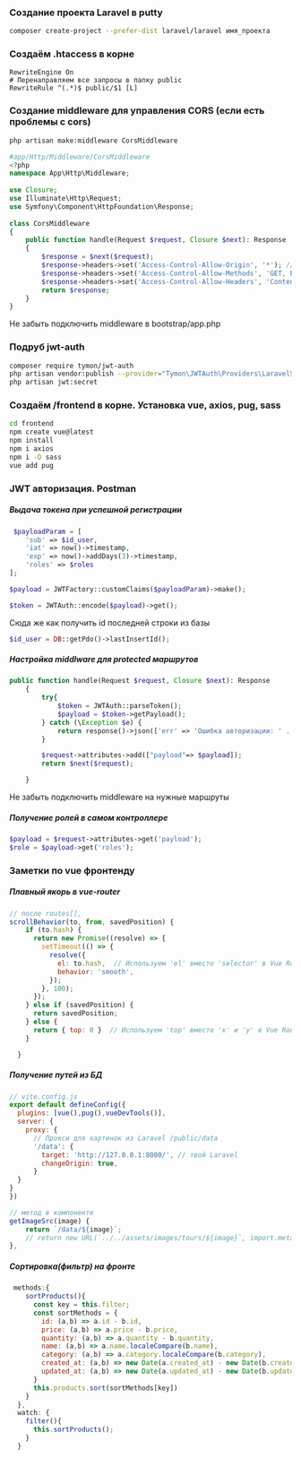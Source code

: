 ### Создание проекта Laravel в putty
```bash 
composer create-project --prefer-dist laravel/laravel имя_проекта
```

### Создаём .htaccess в корне
```  
RewriteEngine On  
# Перенаправляем все запросы в папку public  
RewriteRule ^(.*)$ public/$1 [L]  
```

### Создание middleware для управления CORS (если есть проблемы с cors)
```bash  
php artisan make:middleware CorsMiddleware  
```

```php  
#app/Http/Middleware/CorsMiddleware  
<?php  
namespace App\Http\Middleware;  
  
use Closure;  
use Illuminate\Http\Request;  
use Symfony\Component\HttpFoundation\Response;  
  
class CorsMiddleware  
{  
	public function handle(Request $request, Closure $next): Response  
	{  
		$response = $next($request);  
		$response->headers->set('Access-Control-Allow-Origin', '*'); // Разрешить запросы со всех доменов  
		$response->headers->set('Access-Control-Allow-Methods', 'GET, POST, PUT, DELETE, OPTIONS');  
		$response->headers->set('Access-Control-Allow-Headers', 'Content-Type, Authorization');  
		return $response;  
	}  
}  
```
Не забыть подключить middleware в bootstrap/app.php

### Подруб jwt-auth  
```bash  
composer require tymon/jwt-auth  
php artisan vendor:publish --provider="Tymon\JWTAuth\Providers\LaravelServiceProvider"  
php artisan jwt:secret  
```

### Создаём /frontend в корне. Установка vue, axios, pug, sass
  
```bash  
cd frontend  
npm create vue@latest  
npm install  
npm i axios
npm i -D sass
vue add pug
```

### JWT авторизация. Postman

##### Выдача токена при успешной регистрации

```php
 $payloadParam = [
	'sub' => $id_user,
	'iat' => now()->timestamp,
	'exp' => now()->addDays(3)->timestamp,
	'roles' => $roles
];

$payload = JWTFactory::customClaims($payloadParam)->make();

$token = JWTAuth::encode($payload)->get();
```

Сюда же как получить id последней строки из базы
```php
$id_user = DB::getPdo()->lastInsertId();
```
##### Настройка middlware для protected маршрутов

```php
public function handle(Request $request, Closure $next): Response
    {  
        try{
            $token = JWTAuth::parseToken();
            $payload = $token->getPayload();
        } catch (\Exception $e) {
            return response()->json(['err' => 'Ошибка авторизации: ' . $e->getMessage()], 401);
        }

        $request->attributes->add(["payload"=> $payload]);
        return $next($request);

    }
```
Не забыть подключить middleware на нужные маршруты
##### Получение ролей в самом контроллере
```php
$payload = $request->attributes->get('payload');
$role = $payload->get('roles');
```


### Заметки по vue фронтенду
##### Плавный якорь в vue-router

```js
// после routes[],
scrollBehavior(to, from, savedPosition) {
    if (to.hash) {
      return new Promise((resolve) => {
        setTimeout(() => {
          resolve({
            el: to.hash,  // Используем 'el' вместо 'selector' в Vue Router v4
            behavior: 'smooth',
          });
        }, 100);
      });
    } else if (savedPosition) {
	  return savedPosition;
    } else {
      return { top: 0 }  // Используем 'top' вместо 'x' и 'y' в Vue Router v4
    }

  }
```

##### Получение путей из БД
```js
// vite.config.js
export default defineConfig({
  plugins: [vue(),pug(),vueDevTools()],
  server: {
    proxy: {
      // Прокси для картинок из Laravel /public/data
      '/data': {
        target: 'http://127.0.0.1:8000/', // твой Laravel
        changeOrigin: true,
      }
  }
}
})

// метод в компоненте
getImageSrc(image) {
	return `/data/${image}`;
	// return new URL(`../../assets/images/tours/${image}`, import.meta.url).href;
},
```

##### Сортировка(фильтр) на фронте
```js
 methods:{
    sortProducts(){
      const key = this.filter;
      const sortMethods = {
        id: (a,b) => a.id - b.id,
        price: (a,b) => a.price - b.price,
        quantity: (a,b) => a.quantity - b.quantity,
        name: (a,b) => a.name.localeCompare(b.name),
        category: (a,b) => a.category.localeCompare(b.category),
        created_at: (a,b) => new Date(a.created_at) - new Date(b.created_at),
        updated_at: (a,b) => new Date(a.updated_at) - new Date(b.updated_at)
      }
      this.products.sort(sortMethods[key])
    }
  },
  watch: {
    filter(){
      this.sortProducts();
    }
  }
```